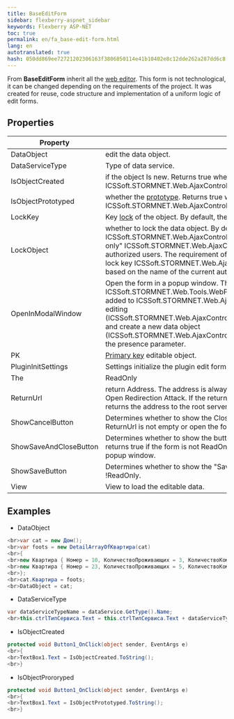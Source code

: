 ```yaml
--- 
title: BaseEditForm 
sidebar: flexberry-aspnet_sidebar 
keywords: Flexberry ASP-NET 
toc: true 
permalink: en/fa_base-edit-form.html 
lang: en 
autotranslated: true 
hash: 050dd869ee72721202306163f3806850114e41b10402e8c12dde262a287dd6c8 
--- 
```


From **BaseEditForm** inherit all the [web editor](fa_editform.html). This form is not technological, it can be changed depending on the requirements of the project. 
It was created for reuse, code structure and implementation of a uniform logic of edit forms. 

## Properties 

|Property|Description| 
|---|---| 
| DataObject | edit the data object.| 
| DataServiceType| Type of data service.| 
| IsObjectCreated| if the object Is new. Returns true when the object is created by pressing "Add" or "Create". In ICSSoft.STORMNET.Web.AjaxControls.Forms.BaseEditForm<T>.Preload() always returns false! | 
| IsObjectPrototyped| whether the [prototype](http://wiki.ics.perm.ru/DataObjectPrototype.ashx). Returns true when the object is created by clicking "Create". In ICSSoft.STORMNET.Web.AjaxControls.Forms.BaseEditForm<T>.Preload() always returns false!| 
| LockKey| Key [lock](fw_readonly-win.html) of the object. By default, the lock is on the name of the current authenticated user.| 
| LockObject | whether to lock the data object. By default, a lock is enabled when the specified primary key ICSSoft.STORMNET.Web.AjaxControls.Forms.BaseEditForm<T>.PK, when you turn off the "read only" ICSSoft.STORMNET.Web.AjaxControls.Forms.BaseEditForm<T>.ReadOnly and only for authorized users. The requirement of autorizovanem users due to the fact that the system lock key ICSSoft.STORMNET.Web.AjaxControls.Forms.BaseEditForm<T>.LockKey default is based on the name of the current authenticated user.| 
| OpenInModalWindow | Open the form in a popup window. The default is determined based on the query parameter ICSSoft.STORMNET.Web.Tools.WebParamController.OpenedInNewWindowParamName added to ICSSoft.STORMNET.Web.AjaxControls.WebObjectListView in the formation of URLs editing (ICSSoft.STORMNET.Web.AjaxControls.WebObjectListView.GetRealEditPage(System.String)) and create a new data object (ICSSoft.STORMNET.Web.AjaxControls.WebObjectListView.GetRealAddPage()). Only checks the presence parameter. | 
| PK| [Primary key](fo_primary-keys-objects.html) editable object.| 
| PluginInitSettings | Settings initialize the plugin edit form.| 
The | ReadOnly | Flag open the form read-only.| 
| ReturnUrl | return Address. The address is always checked on "locality" (under current host) to prevent Open Redirection Attack. If the return address is missing or does not match the host, it returns the address to the root server.| 
| ShowCancelButton | Determines whether to show the Close button. In the base implementation returns true if the ReturnUrl is not empty or open the form in a popup window.| 
| ShowSaveAndCloseButton | Determines whether to show the button "Save and close". In the base implementation returns true if the form is not ReadOnly and ReturnUrl is not empty or open the form in a popup window.| 
| ShowSaveButton | Determines whether to show the "Save" button. In the base implementation returns !ReadOnly.| 
| View | View to load the editable data.| 

## Examples 

* DataObject 

```csharp
<br>var cat = new Дом();
<br>var foots = new DetailArrayOfКвартира(cat)
<br>{
<br>new Квартира { Номер = 10, КоличествоПроживающих = 3, КоличествоКомнат = 2 },
<br>new Квартира { Номер = 23, КоличествоПроживающих = 5, КоличествоКомнат = 4 },
<br>};
<br>cat.Квартира = foots;
<br>DataObject = cat;
``` 

* DataServiceType 

```csharp
var dataServiceTypeName = dataService.GetType().Name;
<br>this.ctrlТипСервиса.Text = this.ctrlТипСервиса.Text + dataServiceTypeName;
``` 

* IsObjectCreated 

```csharp
protected void Button1_OnClick(object sender, EventArgs e)
<br>{
<br>TextBox1.Text = IsObjectCreated.ToString();
<br>}
``` 

* IsObjectProroryped 

```csharp
protected void Button1_OnClick(object sender, EventArgs e)
<br>{
<br>TextBox1.Text = IsObjectPrototyped.ToString();
<br>}
``` 




